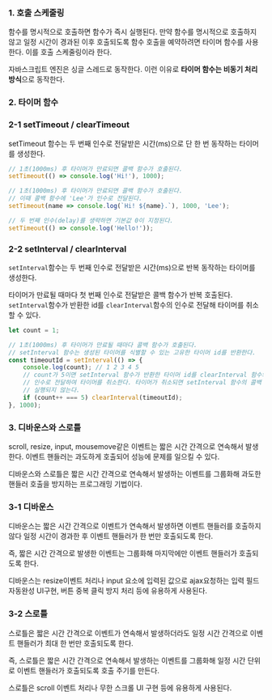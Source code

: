 ### 1. 호출 스케줄링

함수를 명시적으로 호출하면 함수가 즉시 실행된다. 만약 함수를 명시적으로 호출하지 않고 일정 시간이 경과된 이후 호출되도록 함수 호출을 예약하려면 타이머 함수를 사용한다. 이를 호출 스케줄링이라 한다.  

자바스크립트 엔진은 싱글 스레드로 동작한다. 이런 이유로 **타이머 함수는 비동기 처리 방식**으로 동작한다.


### 2. 타이머 함수

### 2-1 setTimeout / clearTimeout

setTimeout 함수는 두 번째 인수로 전달받은 시간(ms)으로 단 한 번 동작하는 타이머를 생성한다.

```jsx
// 1초(1000ms) 후 타이머가 만료되면 콜백 함수가 호출된다.
setTimeout(() => console.log('Hi!'), 1000);

// 1초(1000ms) 후 타이머가 만료되면 콜백 함수가 호출된다.
// 이때 콜백 함수에 'Lee'가 인수로 전달된다.
setTimeout(name => console.log(`Hi! ${name}.`), 1000, 'Lee');

// 두 번째 인수(delay)를 생략하면 기본값 0이 지정된다.
setTimeout(() => console.log('Hello!'));
```


### 2-2 setInterval / clearInterval

`setInterval`함수는 두 번째 인수로 전달받은 시간(ms)으로 반복 동작하는 타이머를 생성한다.

타이머가 만료될 때마다 첫 번째 인수로 전달받은 콜백 함수가 반복 호출된다.
`setInterval`함수가 반환한 id를 `clearInterval`함수의 인수로 전달해 타이머를 취소할 수 있다.

```jsx
let count = 1;

// 1초(1000ms) 후 타이머가 만료될 때마다 콜백 함수가 호출된다.
// setInterval 함수는 생성된 타이머를 식별할 수 있는 고유한 타이머 id를 반환한다.
const timeoutId = setInterval(() => {
    console.log(count); // 1 2 3 4 5
    // count가 5이면 setInterval 함수가 반환한 타이머 id를 clearInterval 함수의
    // 인수로 전달하여 타이머를 취소한다. 타이머가 취소되면 setInterval 함수의 콜백 함수가
    // 실행되지 않는다.
    if (count++ === 5) clearInterval(timeoutId);
}, 1000);
```


### 3. 디바운스와 스로틀

scroll, resize, input, mousemove같은 이벤트는 짧은 시간 간격으로 연속해서 발생한다. 이벤트 핸들러는 과도하게 호출되어 성능에 문제를 일으킬 수 있다.

디바운스와 스로틀은 짧은 시간 간격으로 연속해서 발생하는 이벤트를 그룹화해 과도한 핸들러 호출을 방지하는 프로그래밍 기법이다.


### 3-1 디바운스

디바운스는 짧은 시간 간격으로 이벤트가 연속해서 발생하면 이벤트 핸들러를 호출하지 않다 일정 시간이 경과한 후 이벤트 핸들러가 한 번만 호출되도록 한다.

즉, 짧은 시간 간격으로 발생한 이벤트는 그룹화해 마지막에만 이벤트 핸들러가 호출되도록 한다.

디바운스는 resize이벤트 처리나 input 요소에 입력된 값으로 ajax요청하는 입력 필드 자동완성 UI구현, 버튼 중복 클릭 방지 처리 등에 유용하게 사용된다.


### 3-2 스로틀

스로틀은 짧은 시간 간격으로 이벤트가 연속해서 발생하더라도 일정 시간 간격으로 이벤트 핸들러가 최대 한 번만 호출되도록 한다.

즉, 스로틀은 짧은 시간 간격으로 연속해서 발생하는 이벤트를 그룹화해 일정 시간 단위로 이벤트 핸들러가 호출되도록 호출 주기를 만든다.

스로틀은 scroll 이벤트 처리나 무한 스크롤 UI 구현 등에 유용하게 사용된다.
